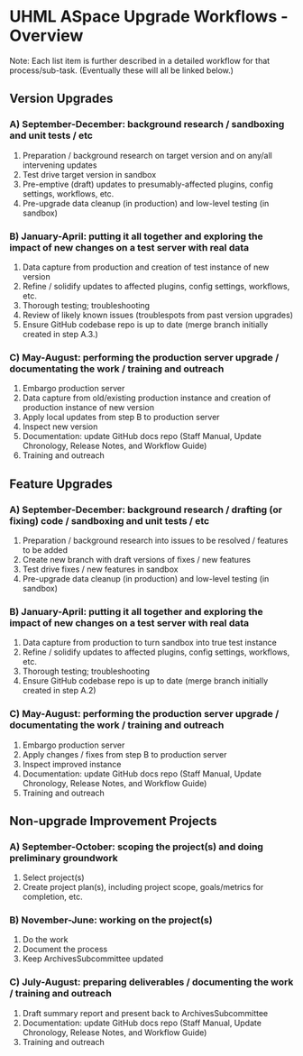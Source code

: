 # UHML ASpace Upgrade Workflows - Overview

Note: Each list item is further described in a detailed workflow for that process/sub-task. (Eventually these will all be linked below.)

## Version Upgrades

### A) September-December: background research / sandboxing and unit tests / etc

1. Preparation / background research on target version and on any/all intervening updates
2. Test drive target version in sandbox
3. Pre-emptive (draft) updates to presumably-affected plugins, config settings, workflows, etc.
4. Pre-upgrade data cleanup (in production) and low-level testing (in sandbox)

### B) January-April: putting it all together and exploring the impact of new changes on a test server with real data

1. Data capture from production and creation of test instance of new version
2. Refine / solidify updates to affected plugins, config settings, workflows, etc.
3. Thorough testing; troubleshooting
4. Review of likely known issues (troublespots from past version upgrades)
5. Ensure GitHub codebase repo is up to date (merge branch initially created in step A.3.)

### C) May-August: performing the production server upgrade / documentating the work / training and outreach

1. Embargo production server
2. Data capture from old/existing production instance and creation of production instance of new version
3. Apply local updates from step B to production server
4. Inspect new version
5. Documentation: update GitHub docs repo (Staff Manual, Update Chronology, Release Notes, and Workflow Guide)
6. Training and outreach

## Feature Upgrades

### A) September-December: background research / drafting (or fixing) code / sandboxing and unit tests / etc

1. Preparation / background research into issues to be resolved / features to be added
2. Create new branch with draft versions of fixes / new features
3. Test drive fixes / new features in sandbox
4. Pre-upgrade data cleanup (in production) and low-level testing (in sandbox)

### B) January-April: putting it all together and exploring the impact of new changes on a test server with real data

1. Data capture from production to turn sandbox into true test instance
2. Refine / solidify updates to affected plugins, config settings, workflows, etc.
3. Thorough testing; troubleshooting
4. Ensure GitHub codebase repo is up to date (merge branch initially created in step A.2)

### C) May-August: performing the production server upgrade / documentating the work / training and outreach

1. Embargo production server
2. Apply changes / fixes from step B to production server
3. Inspect improved instance
4. Documentation: update GitHub docs repo (Staff Manual, Update Chronology, Release Notes, and Workflow Guide)
5. Training and outreach

## Non-upgrade Improvement Projects

### A) September-October: scoping the project(s) and doing preliminary groundwork  

1. Select project(s)
2. Create project plan(s), including project scope, goals/metrics for completion, etc.

### B) November-June: working on the project(s)

1. Do the work
2. Document the process
3. Keep ArchivesSubcommittee updated

### C) July-August: preparing deliverables / documenting the work / training and outreach

1. Draft summary report and present back to ArchivesSubcommittee
2. Documentation: update GitHub docs repo (Staff Manual, Update Chronology, Release Notes, and Workflow Guide)
3. Training and outreach

